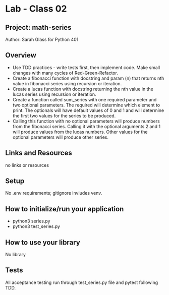 # Lab - Class 02
## Project: math-series

Author: Sarah Glass for Python 401

## Overview
* Use TDD practices - write tests first, then implement code. Make small changes with many cycles of Red-Green-Refactor.
* Create a fibonacci function with docstring and param (n) that returns nth value in fibonacci series using recursion or iteration.
* Create a lucas function with docstring returning the nth value in the lucas series using recursion or iteration.
* Create a function called sum_series with one required parameter and two optional parameters. The required will determine which element to print. The optionals will have default values of 0 and 1 and will determine the first two values for the series to be produced.
* Calling this function with no optional parameters will produce numbers from the fibonacci series. Calling it with the optional arguments 2 and 1 will produce values from the lucas numbers. Other values for the optional parameters will produce other series.

## Links and Resources
no links or resources

## Setup
No .env requirements; gitignore invludes venv.

## How to initialize/run your application

* python3 series.py
* python3 test_series.py

## How to use your library
No library

## Tests
All acceptance testing run through test_series.py file and pytest following TDD.